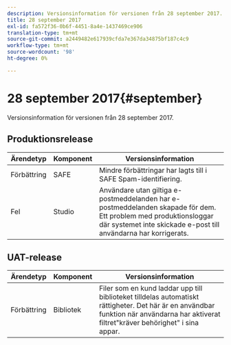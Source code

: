 ```yaml
---
description: Versionsinformation för versionen från 28 september 2017.
title: 28 september 2017
exl-id: fa572f36-0b6f-4451-8a4e-1437469ce906
translation-type: tm+mt
source-git-commit: a2449482e617939cfda7e367da34875bf187c4c9
workflow-type: tm+mt
source-wordcount: '98'
ht-degree: 0%

---
```


# 28 september 2017{#september}

Versionsinformation för versionen från 28 september 2017.

## Produktionsrelease

| **Ärendetyp** | **Komponent** | **Versionsinformation** |
|---|---|---|
| Förbättring | SAFE | Mindre förbättringar har lagts till i SAFE Spam-identifiering. |
| Fel | Studio | Användare utan giltiga e-postmeddelanden har e-postmeddelanden skapade för dem. Ett problem med produktionsloggar där systemet inte skickade e-post till användarna har korrigerats. |

## UAT-release

| **Ärendetyp** | **Komponent** | **Versionsinformation** |
|---|---|---|
| Förbättring | Bibliotek | Filer som en kund laddar upp till biblioteket tilldelas automatiskt rättigheter. Det här är en användbar funktion när användarna har aktiverat filtret&quot;kräver behörighet&quot; i sina appar. |
